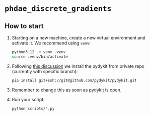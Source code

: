 # `phdae_discrete_gradients`

## How to start

1. Starting on a new machine, create a new virtual environment and activate it. We recommend using `venv`:

   ```bash
   python3.12 -m venv .venv
   source .venv/bin/activate
   ```

2. Following [this discussion](https://stackoverflow.com/questions/4830856/is-it-possible-to-use-pip-to-install-a-package-from-a-private-github-repository) we install the pydykit from private repo (currently with specific branch):

   ```bash
   pip install git+ssh://git@github.com/pydykit/pydykit.git
   ```

3. Remember to change this as soon as pydykit is open.

4. Run your script:
   ```bash
   python scripts/*.py
   ```
